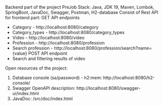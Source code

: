 Backend part of the project PreJob
Stack: Java, JDK 19, Maven, Lombok, SpringBoot, JavaDoc, Swagger, Postman, H2-database
Consist of Rest API for frontend part:
GET API endpoints
- Category - http://localhost:8080/category
- Category_types - http://localhost:8080/category_types
- Video - http://localhost:8080/video
- Profession - http://localhost:8080/profession
- Search profession - http://localhost:8080/profession/search?name={value}
POST API endpoint
- Search and filtering results of video

Open resources of the project:
1. Database console (sa/password) - h2:mem: http://localhost:8080/h2-console/
2. Swagger OpenAPI description: http://localhost:8080/swagger-ui/index.html
3. JavaDoc: /src/doc/index.html
